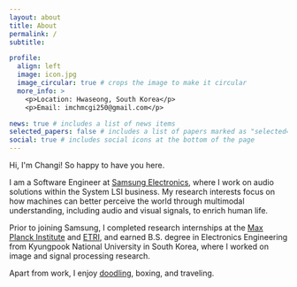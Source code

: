 ```yaml
---
layout: about
title: About
permalink: /
subtitle: 

profile:
  align: left
  image: icon.jpg
  image_circular: true # crops the image to make it circular
  more_info: >
    <p>Location: Hwaseong, South Korea</p>
    <p>Email: imchmcgi250@gmail.com</p>

news: true # includes a list of news items
selected_papers: false # includes a list of papers marked as "selected={true}"
social: true # includes social icons at the bottom of the page
---
```


Hi, I'm Changi! So happy to have you here.

I am a Software Engineer at <a href='https://semiconductor.samsung.com/about-us/business-area/system-lsi/'>Samsung Electronics</a>, where I work on audio solutions within the System LSI business. My research interests focus on how machines can better perceive the world through multimodal understanding, including audio and visual signals, to enrich human life.

Prior to joining Samsung, I completed research internships at the <a href='https://www.kyb.tuebingen.mpg.de/en'>Max Planck Institute</a> and <a href='https://www.etri.re.kr/eng/main/main.etri'>ETRI</a>, and earned B.S. degree in Electronics Engineering from Kyungpook National University in South Korea, where I worked on image and signal processing research.

Apart from work, I enjoy [doodling](/personal/#drawing), boxing, and traveling.